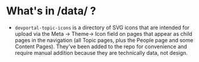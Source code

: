# What's in /data/ ?

- `devportal-topic-icons` is a directory of SVG icons that are intended for upload via the Meta -> Theme-> Icon field on pages that appear as child pages in the navigation (all Topic pages, plus the People page and some Content Pages). They've been added to the repo for convenience and require manual addition because they are technically data, not design.
